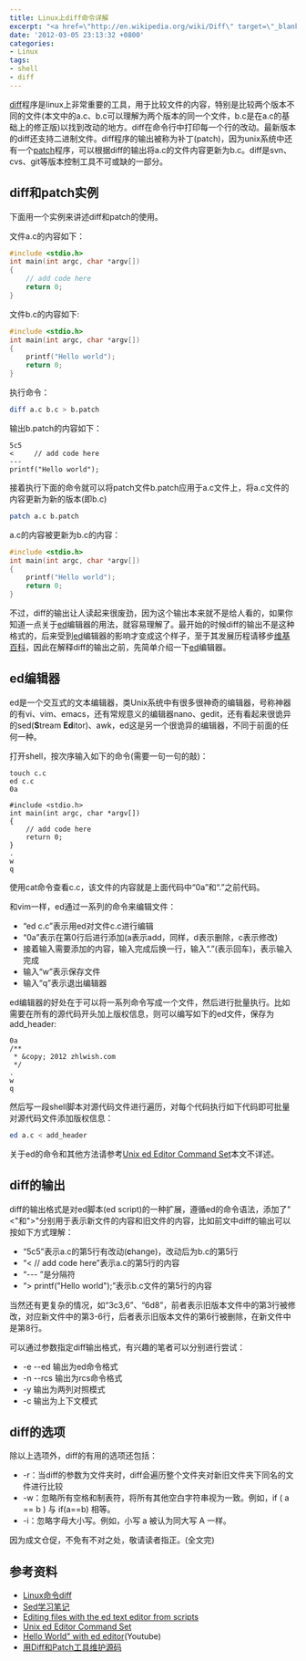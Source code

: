 ```yaml
---
title: Linux上diff命令详解
excerpt: "<a href=\"http://en.wikipedia.org/wiki/Diff\" target=\"_blank\">diff</a>程序是linux上非常重要的工具，用于比较文件的内容，特别是比较两个版本不同的文件(本文中的a.c、b.c可以理解为两个版本的同一个文件，b.c是在a.c的基础上的修正版)以找到改动的地方。diff在命令行中打印每一个行的改动。最新版本的diff还支持二进制文件。diff程序的输出被称为补丁(patch)，因为unix系统中还有一个<a href=\"http://en.wikipedia.org/wiki/Patch_(Unix)\" target=\"_blank\">patch</a>程序，可以根据diff的输出将a.c的文件内容更新为b.c。diff是svn、cvs、git等版本控制工具不可或缺的一部分。"
date: '2012-03-05 23:13:32 +0800'
categories:
- Linux
tags:
- shell
- diff
---
```

<a href="http://en.wikipedia.org/wiki/Diff" target="_blank">diff</a>程序是linux上非常重要的工具，用于比较文件的内容，特别是比较两个版本不同的文件(本文中的a.c、b.c可以理解为两个版本的同一个文件，b.c是在a.c的基础上的修正版)以找到改动的地方。diff在命令行中打印每一个行的改动。最新版本的diff还支持二进制文件。diff程序的输出被称为补丁(patch)，因为unix系统中还有一个<a href="http://en.wikipedia.org/wiki/Patch_(Unix)" target="_blank">patch</a>程序，可以根据diff的输出将a.c的文件内容更新为b.c。diff是svn、cvs、git等版本控制工具不可或缺的一部分。

## diff和patch实例

下面用一个实例来讲述diff和patch的使用。

文件a.c的内容如下：

```c
#include <stdio.h>
int main(int argc, char *argv[])
{
    // add code here
    return 0;
}
```

文件b.c的内容如下:

```c
#include <stdio.h>
int main(int argc, char *argv[])
{
    printf("Hello world");
    return 0;
}
```

执行命令：

```bash
diff a.c b.c > b.patch
```

输出b.patch的内容如下：

    5c5
    <     // add code here
    ---
    printf("Hello world");

接着执行下面的命令就可以将patch文件b.patch应用于a.c文件上，将a.c文件的内容更新为新的版本(即b.c)

```bash
patch a.c b.patch
```

a.c的内容被更新为b.c的内容：

```c
#include <stdio.h>
int main(int argc, char *argv[])
{
    printf("Hello world");
    return 0;
}
```

不过，diff的输出让人读起来很废劲，因为这个输出本来就不是给人看的，如果你知道一点关于<a href="http://en.wikipedia.org/wiki/Ed_(Unix)" target="_blank">ed</a>编辑器的用法，就容易理解了。最开始的时候diff的输出不是这种格式的，后来受到<a href="http://en.wikipedia.org/wiki/Ed_(Unix)" target="_blank">ed</a>编辑器的影响才变成这个样子，至于其发展历程请移步<a href="http://en.wikipedia.org/wiki/Diff#History" target="_blank">维基百科</a>，因此在解释diff的输出之前，先简单介绍一下<a href="http://en.wikipedia.org/wiki/Ed_(Unix)" target="_blank">ed</a>编辑器。

## ed编辑器

ed是一个交互式的文本编辑器，类Unix系统中有很多很神奇的编辑器，号称神器的有vi、vim、emacs，还有常规意义的编辑器nano、gedit，还有看起来很诡异的sed(**S**tream **Ed**itor)、awk，ed这是另一个很诡异的编辑器，不同于前面的任何一种。

打开shell，按次序输入如下的命令(需要一句一句的敲)：

    touch c.c
    ed c.c
    0a
    
    #include <stdio.h>
    int main(int argc, char *argv[])
    {
        // add code here
        return 0;
    }
    .
    w
    q

使用cat命令查看c.c，该文件的内容就是上面代码中“0a”和“.”之前代码。

和vim一样，ed通过一系列的命令来编辑文件：

* “ed c.c”表示用ed对文件c.c进行编辑
* “0a”表示在第0行后进行添加(a表示add，同样，d表示删除，c表示修改)
* 接着输入需要添加的内容，输入完成后换一行，输入“.<CR>”(<CR>表示回车)，表示输入完成
* 输入“w<CR>”表示保存文件
* 输入“q<CR>”表示退出编辑器

ed编辑器的好处在于可以将一系列命令写成一个文件，然后进行批量执行。比如需要在所有的源代码开头加上版权信息，则可以编写如下的ed文件，保存为add_header:

    0a
    /**
     * &copy; 2012 zhlwish.com
     */
    .
    w
    q

然后写一段shell脚本对源代码文件进行遍历，对每个代码执行如下代码即可批量对源代码文件添加版权信息：

```bash
ed a.c < add_header
```

关于ed的命令和其他方法请参考<a href="http://www.softpanorama.org/Editors/Exorama/index.shtml" target="_blank">Unix ed Editor Command Set</a>本文不详述。

## diff的输出

diff的输出格式是对ed脚本(ed script)的一种扩展，遵循ed的命令语法，添加了"<"和">"分别用于表示新文件的内容和旧文件的内容，比如前文中diff的输出可以按如下方式理解：

* “5c5”表示a.c的第5行有改动(**c**hange)，改动后为b.c的第5行
* “<     // add code here”表示a.c的第5行的内容
* “--- ”是分隔符
* “>     printf("Hello world");”表示b.c文件的第5行的内容

当然还有更复杂的情况，如“3c3,6”、“6d8”，前者表示旧版本文件中的第3行被修改，对应新文件中的第3-6行，后者表示旧版本文件的第6行被删除，在新文件中是第8行。

可以通过参数指定diff输出格式，有兴趣的笔者可以分别进行尝试：

* -e --ed 输出为ed命令格式
* -n --rcs 输出为rcs命令格式
* -y 输出为两列对照模式
* -c 输出为上下文模式

## diff的选项

除以上选项外，diff的有用的选项还包括：

* -r：当diff的参数为文件夹时，diff会遍历整个文件夹对新旧文件夹下同名的文件进行比较
* -w：忽略所有空格和制表符，将所有其他空白字符串视为一致。例如，if ( a == b ) 与 if(a==b) 相等。
* -i：忽略字母大小写。例如，小写 a 被认为同大写 A 一样。

因为成文仓促，不免有不对之处，敬请读者指正。(全文完)

## 参考资料

* <a href="http://baike.baidu.com/view/1374858.htm" target="_blank">Linux命令diff</a>
* <a href="http://www.tsnc.edu.cn/tsnc_wgrj/doc/sed.htm" target="_blank">Sed学习笔记</a>
* <a href="http://wiki.bash-hackers.org/howto/edit-ed" target="_blank">Editing files with the ed text editor from scripts</a>
* <a href="http://www.softpanorama.org/Editors/Exorama/index.shtml" target="_blank">Unix ed Editor Command Set</a>
* <a href="http://www.youtube.com/watch?gl=JP&v=jxlcIMPyAt4" target="_blank">Hello World" with ed editor</a>(Youtube)
* <a href="http://www.ibm.com/developerworks/cn/linux/l-diffp/" target="_blank">用Diff和Patch工具维护源码</a>

